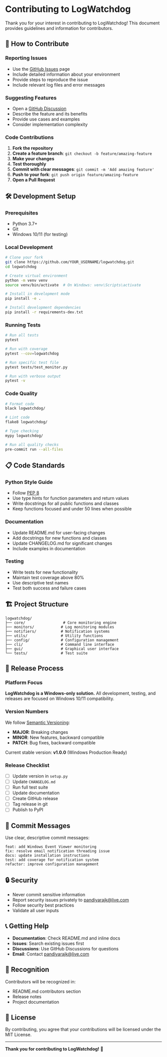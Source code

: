 # Contributing to LogWatchdog

Thank you for your interest in contributing to LogWatchdog! This document provides guidelines and information for contributors.

## 🤝 How to Contribute

### Reporting Issues

- Use the [GitHub Issues](https://github.com/pandiyarajk/logwatchdog/issues) page
- Include detailed information about your environment
- Provide steps to reproduce the issue
- Include relevant log files and error messages

### Suggesting Features

- Open a [GitHub Discussion](https://github.com/pandiyarajk/logwatchdog/discussions)
- Describe the feature and its benefits
- Provide use cases and examples
- Consider implementation complexity

### Code Contributions

1. **Fork the repository**
2. **Create a feature branch**: `git checkout -b feature/amazing-feature`
3. **Make your changes**
4. **Test thoroughly**
5. **Commit with clear messages**: `git commit -m 'Add amazing feature'`
6. **Push to your fork**: `git push origin feature/amazing-feature`
7. **Open a Pull Request**

## 🛠️ Development Setup

### Prerequisites

- Python 3.7+
- Git
- Windows 10/11 (for testing)

### Local Development

```bash
# Clone your fork
git clone https://github.com/YOUR_USERNAME/logwatchdog.git
cd logwatchdog

# Create virtual environment
python -m venv venv
source venv/bin/activate  # On Windows: venv\Scripts\activate

# Install in development mode
pip install -e .

# Install development dependencies
pip install -r requirements-dev.txt
```

### Running Tests

```bash
# Run all tests
pytest

# Run with coverage
pytest --cov=logwatchdog

# Run specific test file
pytest tests/test_monitor.py

# Run with verbose output
pytest -v
```

### Code Quality

```bash
# Format code
black logwatchdog/

# Lint code
flake8 logwatchdog/

# Type checking
mypy logwatchdog/

# Run all quality checks
pre-commit run --all-files
```

## 📋 Code Standards

### Python Style Guide

- Follow [PEP 8](https://www.python.org/dev/peps/pep-0008/)
- Use type hints for function parameters and return values
- Write docstrings for all public functions and classes
- Keep functions focused and under 50 lines when possible

### Documentation

- Update README.md for user-facing changes
- Add docstrings for new functions and classes
- Update CHANGELOG.md for significant changes
- Include examples in documentation

### Testing

- Write tests for new functionality
- Maintain test coverage above 80%
- Use descriptive test names
- Test both success and failure cases

## 🏗️ Project Structure

```
logwatchdog/
├── core/                 # Core monitoring engine
├── monitors/            # Log monitoring modules
├── notifiers/           # Notification systems
├── utils/               # Utility functions
├── config/              # Configuration management
├── cli/                 # Command line interface
├── gui/                 # Graphical user interface
└── tests/               # Test suite
```

## 🚀 Release Process

### Platform Focus
**LogWatchdog is a Windows-only solution.** All development, testing, and releases are focused on Windows 10/11 compatibility.

### Version Numbers

We follow [Semantic Versioning](https://semver.org/):
- **MAJOR**: Breaking changes
- **MINOR**: New features, backward compatible
- **PATCH**: Bug fixes, backward compatible

Current stable version: **v1.0.0** (Windows Production Ready)

### Release Checklist

- [ ] Update version in `setup.py`
- [ ] Update `CHANGELOG.md`
- [ ] Run full test suite
- [ ] Update documentation
- [ ] Create GitHub release
- [ ] Tag release in git
- [ ] Publish to PyPI

## 📝 Commit Messages

Use clear, descriptive commit messages:

```
feat: add Windows Event Viewer monitoring
fix: resolve email notification threading issue
docs: update installation instructions
test: add coverage for notification system
refactor: improve configuration management
```

## 🔒 Security

- Never commit sensitive information
- Report security issues privately to pandiyarajk@live.com
- Follow security best practices
- Validate all user inputs

## 📞 Getting Help

- **Documentation**: Check README.md and inline docs
- **Issues**: Search existing issues first
- **Discussions**: Use GitHub Discussions for questions
- **Email**: Contact pandiyarajk@live.com

## 🙏 Recognition

Contributors will be recognized in:
- README.md contributors section
- Release notes
- Project documentation

## 📄 License

By contributing, you agree that your contributions will be licensed under the MIT License.

---

**Thank you for contributing to LogWatchdog!** 🎉
